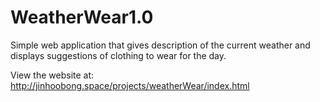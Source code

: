 # WeatherWear1.0
Simple web application that gives description of the current weather and displays suggestions of clothing to wear for the day.

View the website at: http://jinhoobong.space/projects/weatherWear/index.html
